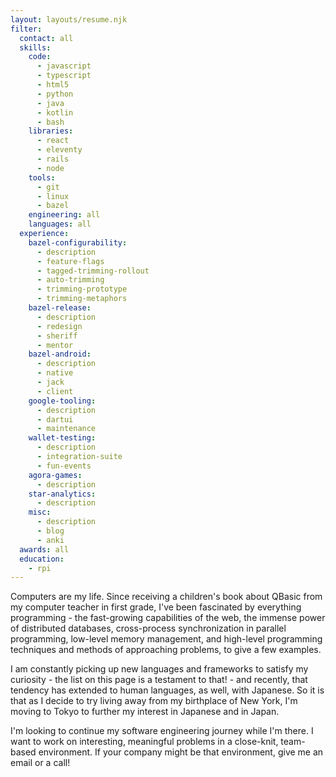 ```yaml
---
layout: layouts/resume.njk
filter:
  contact: all
  skills:
    code:
      - javascript
      - typescript
      - html5
      - python
      - java
      - kotlin
      - bash
    libraries:
      - react
      - eleventy
      - rails
      - node
    tools:
      - git
      - linux
      - bazel
    engineering: all
    languages: all
  experience:
    bazel-configurability:
      - description
      - feature-flags
      - tagged-trimming-rollout
      - auto-trimming
      - trimming-prototype
      - trimming-metaphors
    bazel-release:
      - description
      - redesign
      - sheriff
      - mentor
    bazel-android:
      - description
      - native
      - jack
      - client
    google-tooling:
      - description
      - dartui
      - maintenance
    wallet-testing:
      - description
      - integration-suite
      - fun-events
    agora-games:
      - description
    star-analytics:
      - description
    misc:
      - description
      - blog
      - anki
  awards: all
  education:
    - rpi
---
```


Computers are my life. Since receiving a children's book about QBasic from my computer teacher in first grade, I've been fascinated by everything programming - the fast-growing capabilities of the web, the immense power of distributed databases, cross-process synchronization in parallel programming, low-level memory management, and high-level programming techniques and methods of approaching problems, to give a few examples.

I am constantly picking up new languages and frameworks to satisfy my curiosity - the list on this page is a testament to that! - and recently, that tendency has extended to human languages, as well, with Japanese. So it is that as I decide to try living away from my birthplace of New York, I'm moving to Tokyo to further my interest in Japanese and in Japan.

I'm looking to continue my software engineering journey while I'm there. I want to work on interesting, meaningful problems in a close-knit, team-based environment. If your company might be that environment, give me an email or a call!
